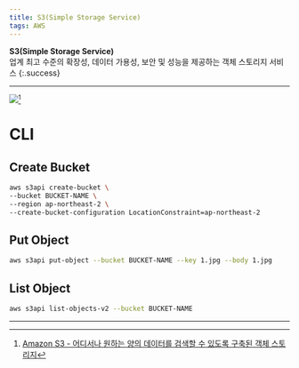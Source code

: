 ```yaml
---
title: S3(Simple Storage Service)
tags: AWS
---
```


**S3(Simple Storage Service)** \
업계 최고 수준의 확장성, 데이터 가용성, 보안 및 성능을 제공하는 객체 스토리지 서비스
{:.success}

---
<!--more-->

![](https://d1.awsstatic.com/s3-pdp-redesign/product-page-diagram_Amazon-S3_HIW.cf4c2bd7aa02f1fe77be8aa120393993e08ac86d.png)[^1]


# CLI
## Create Bucket
```bash
aws s3api create-bucket \
--bucket BUCKET-NAME \
--region ap-northeast-2 \
--create-bucket-configuration LocationConstraint=ap-northeast-2
```

## Put Object
```bash
aws s3api put-object --bucket BUCKET-NAME --key 1.jpg --body 1.jpg
```

## List Object
```bash
aws s3api list-objects-v2 --bucket BUCKET-NAME
```

---

[^1]: [Amazon S3 - 어디서나 원하는 양의 데이터를 검색할 수 있도록 구축된 객체 스토리지](https://aws.amazon.com/ko/s3/)
